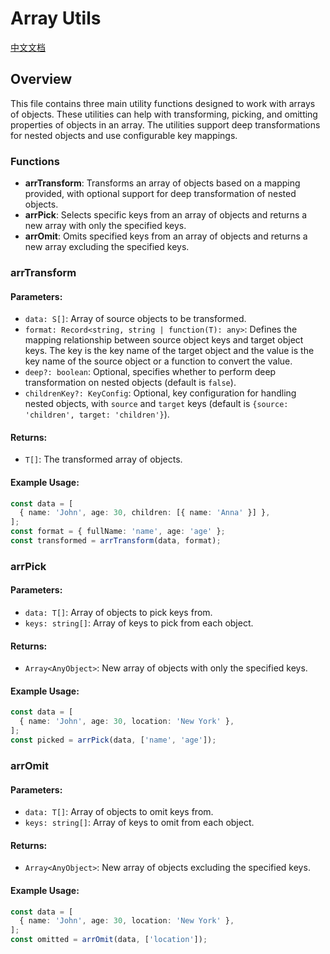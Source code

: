 # Array Utils
[中文文档](https://github.com/JsonLee12138/frontend-factory/blob/main/packages/utils/docs/arr/README.md)

## Overview

This file contains three main utility functions designed to work with arrays of objects. These utilities can help with transforming, picking, and omitting properties of objects in an array. The utilities support deep transformations for nested objects and use configurable key mappings.

### Functions

- **arrTransform**: Transforms an array of objects based on a mapping provided, with optional support for deep transformation of nested objects.
- **arrPick**: Selects specific keys from an array of objects and returns a new array with only the specified keys.
- **arrOmit**: Omits specified keys from an array of objects and returns a new array excluding the specified keys.

### arrTransform

#### Parameters:
- `data: S[]`: Array of source objects to be transformed.
- `format: Record<string, string | function(T): any>`: Defines the mapping relationship between source object keys and target object keys. The key is the key name of the target object and the value is the key name of the source object or a function to convert the value.
- `deep?: boolean`: Optional, specifies whether to perform deep transformation on nested objects (default is `false`).
- `childrenKey?: KeyConfig`: Optional, key configuration for handling nested objects, with `source` and `target` keys (default is `{source: 'children', target: 'children'}`).

#### Returns:
- `T[]`: The transformed array of objects.

#### Example Usage:
```typescript
const data = [
  { name: 'John', age: 30, children: [{ name: 'Anna' }] },
];
const format = { fullName: 'name', age: 'age' };
const transformed = arrTransform(data, format);
```

### arrPick

#### Parameters:
- `data: T[]`: Array of objects to pick keys from.
- `keys: string[]`: Array of keys to pick from each object.

#### Returns:
- `Array<AnyObject>`: New array of objects with only the specified keys.

#### Example Usage:
```typescript
const data = [
  { name: 'John', age: 30, location: 'New York' },
];
const picked = arrPick(data, ['name', 'age']);
```

### arrOmit

#### Parameters:
- `data: T[]`: Array of objects to omit keys from.
- `keys: string[]`: Array of keys to omit from each object.

#### Returns:
- `Array<AnyObject>`: New array of objects excluding the specified keys.

#### Example Usage:
```typescript
const data = [
  { name: 'John', age: 30, location: 'New York' },
];
const omitted = arrOmit(data, ['location']);
```
